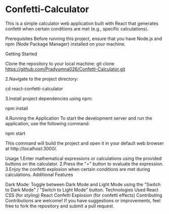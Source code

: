 # Confetti-Calculator

This is a simple calculator web application built with React that generates confetti when certain conditions are met (e.g., specific calculations).

Prerequisites Before running this project, ensure that you have Node.js and npm (Node Package Manager) installed on your machine.

Getting Started

Clone the repository to your local machine:
git clone https://github.com/Pradyumna026/Confetti-Calculator.git

2.Navigate to the project directory:

cd react-confetti-calculator

3.Install project dependencies using npm:

npm install

4.Running the Application To start the development server and run the application, use the following command:

npm start

This command will build the project and open it in your default web browser at http://localhost:3000/.

Usage 1.Enter mathematical expressions or calculations using the provided buttons on the calculator. 2.Press the "=" button to evaluate the expression. 3.Enjoy the confetti explosion when certain conditions are met during calculations. Additional Features

Dark Mode: Toggle between Dark Mode and Light Mode using the "Switch to Dark Mode" / "Switch to Light Mode" button. Technologies Used
React
CSS (for styling)
React Confetti Explosion (for confetti effects) Contributing Contributions are welcome! If you have suggestions or improvements, feel free to fork the repository and submit a pull request.

